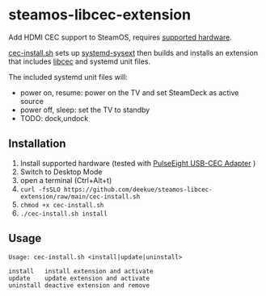 # steamos-libcec-extension

Add HDMI CEC support to SteamOS, requires [supported
hardware](https://github.com/Pulse-Eight/libcec#supported-hardware).

[cec-install.sh](https://github.com/deekue/steamos-libcec-extension/raw/main/install.sh) sets up [systemd-sysext](https://www.freedesktop.org/software/systemd/man/systemd-sysext.html) then builds and installs an extension that includes [libcec](https://github.com/Pulse-Eight/libcec) and systemd unit files.

The included systemd unit files will:
- power on, resume: power on the TV and set SteamDeck as active source 
- power off, sleep: set the TV to standby
- TODO: dock,undock

## Installation

1. Install supported hardware (tested with [PulseEight USB-CEC Adapter](https://www.pulse-eight.com/p/104/usb-hdmi-cec-adapter) )
1. Switch to Desktop Mode
1. open a terminal (Ctrl+Alt+t)
1. `curl -fsSLO https://github.com/deekue/steamos-libcec-extension/raw/main/cec-install.sh`
1. `chmod +x cec-install.sh`
1. `./cec-install.sh install`

## Usage

```
Usage: cec-install.sh <install|update|uninstall>

install   install extension and activate
update    update extension and activate
uninstall deactive extension and remove
```

